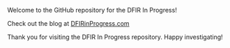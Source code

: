 Welcome to the GitHub repository for the DFIR In Progress! 

Check out the blog at [DFIRinProgress.com](https://dfirinprogress.com/)

Thank you for visiting the DFIR In Progress repository. Happy investigating!
